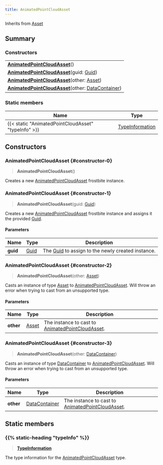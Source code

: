 ```yaml
---
title: AnimatedPointCloudAsset
---
```


Inherits from [Asset](/vext/ref/fb/asset)

## Summary

### Constructors

|  |
| --- |
| **[AnimatedPointCloudAsset](#constructor-0)**() |
| **[AnimatedPointCloudAsset](#constructor-1)**(guid: [Guid](/vext/ref/shared/type/guid)) |
| **[AnimatedPointCloudAsset](#constructor-2)**(other: [Asset](/vext/ref/fb/asset)) |
| **[AnimatedPointCloudAsset](#constructor-3)**(other: [DataContainer](/vext/ref/shared/type/datacontainer)) |

### Static members

| Name | Type |
| ---- | ---- |
| {{< static "AnimatedPointCloudAsset" "typeInfo" >}} | [TypeInformation](/vext/ref/shared/type/typeinformation) |

## Constructors

### AnimatedPointCloudAsset {#constructor-0}

> **AnimatedPointCloudAsset**()

Creates a new [AnimatedPointCloudAsset](/vext/ref/fb/animatedpointcloudasset) frostbite instance.

### AnimatedPointCloudAsset {#constructor-1}

> **AnimatedPointCloudAsset**(guid: [Guid](/vext/ref/shared/type/guid))

Creates a new [AnimatedPointCloudAsset](/vext/ref/fb/animatedpointcloudasset) frostbite instance and assigns it the provided [Guid](/vext/ref/shared/type/guid).

#### Parameters

| Name | Type | Description |
| ---- | ---- | ----------- |
| **guid** | [Guid](/vext/ref/shared/type/guid) | The [Guid](/vext/ref/shared/type/guid) to assign to the newly created instance. |

### AnimatedPointCloudAsset {#constructor-2}

> **AnimatedPointCloudAsset**(other: [Asset](/vext/ref/fb/asset))

Casts an instance of type [Asset](/vext/ref/fb/asset) to [AnimatedPointCloudAsset](/vext/ref/fb/animatedpointcloudasset). Will throw an error when trying to cast from an unsupported type.

#### Parameters

| Name | Type | Description |
| ---- | ---- | ----------- |
| **other** | [Asset](/vext/ref/fb/asset) | The instance to cast to [AnimatedPointCloudAsset](/vext/ref/fb/animatedpointcloudasset). |

### AnimatedPointCloudAsset {#constructor-3}

> **AnimatedPointCloudAsset**(other: [DataContainer](/vext/ref/shared/type/datacontainer))

Casts an instance of type [DataContainer](/vext/ref/shared/type/datacontainer) to [AnimatedPointCloudAsset](/vext/ref/fb/animatedpointcloudasset). Will throw an error when trying to cast from an unsupported type.

#### Parameters

| Name | Type | Description |
| ---- | ---- | ----------- |
| **other** | [DataContainer](/vext/ref/shared/type/datacontainer) | The instance to cast to [AnimatedPointCloudAsset](/vext/ref/fb/animatedpointcloudasset). |

## Static members

### {{% static-heading "typeInfo" %}}

> **[TypeInformation](/vext/ref/shared/type/typeinformation)**

The type information for the [AnimatedPointCloudAsset](/vext/ref/fb/animatedpointcloudasset) type.


